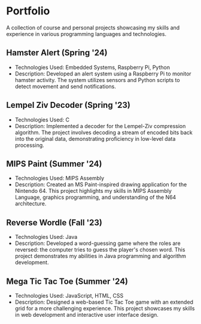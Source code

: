 # Portfolio
A collection of course and personal projects showcasing my skills and experience in various programming languages and technologies.

## Hamster Alert (Spring '24)
- Technologies Used: Embedded Systems, Raspberry Pi, Python
- Description: Developed an alert system using a Raspberry Pi to monitor hamster activity. The system utilizes sensors and Python scripts to detect movement and send notifications.

## Lempel Ziv Decoder (Spring '23)
- Technologies Used: C
- Description: Implemented a decoder for the Lempel-Ziv compression algorithm. The project involves decoding a stream of encoded bits back into the original data, demonstrating proficiency in low-level data processing.

## MIPS Paint (Summer '24)
- Technologies Used: MIPS Assembly
- Description: Created an MS Paint-inspired drawing application for the Nintendo 64. This project highlights my skills in MIPS Assembly Language, graphics programming, and understanding of the N64 architecture.

## Reverse Wordle (Fall '23)
- Technologies Used: Java
- Description: Developed a word-guessing game where the roles are reversed: the computer tries to guess the player's chosen word. This project demonstrates my abilities in Java programming and algorithm development.

## Mega Tic Tac Toe (Summer '24)
- Technologies Used: JavaScript, HTML, CSS
- Description: Designed a web-based Tic Tac Toe game with an extended grid for a more challenging experience. This project showcases my skills in web development and interactive user interface design.

